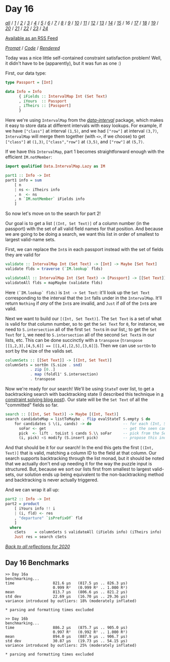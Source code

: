 Day 16
===

<!--
This section is generated and compiled by the build script at ./Build.hs from
the file `./reflections/day16.md`.  If you want to edit this, edit
that file instead!
-->

*[all][reflections]* / *[1][day01]* / *[2][day02]* / *[3][day03]* / *[4][day04]* / *[5][day05]* / *[6][day06]* / *[7][day07]* / *[8][day08]* / *[9][day09]* / *[10][day10]* / *[11][day11]* / *[12][day12]* / *[13][day13]* / *[14][day14]* / *[15][day15]* / *16* / *[17][day17]* / *[18][day18]* / *[19][day19]* / *[20][day20]* / *[21][day21]* / *[22][day22]* / *[23][day23]* / *[24][day24]*

[reflections]: https://github.com/mstksg/advent-of-code-2020/blob/master/reflections.md
[day01]: https://github.com/mstksg/advent-of-code-2020/blob/master/reflections-out/day01.md
[day02]: https://github.com/mstksg/advent-of-code-2020/blob/master/reflections-out/day02.md
[day03]: https://github.com/mstksg/advent-of-code-2020/blob/master/reflections-out/day03.md
[day04]: https://github.com/mstksg/advent-of-code-2020/blob/master/reflections-out/day04.md
[day05]: https://github.com/mstksg/advent-of-code-2020/blob/master/reflections-out/day05.md
[day06]: https://github.com/mstksg/advent-of-code-2020/blob/master/reflections-out/day06.md
[day07]: https://github.com/mstksg/advent-of-code-2020/blob/master/reflections-out/day07.md
[day08]: https://github.com/mstksg/advent-of-code-2020/blob/master/reflections-out/day08.md
[day09]: https://github.com/mstksg/advent-of-code-2020/blob/master/reflections-out/day09.md
[day10]: https://github.com/mstksg/advent-of-code-2020/blob/master/reflections-out/day10.md
[day11]: https://github.com/mstksg/advent-of-code-2020/blob/master/reflections-out/day11.md
[day12]: https://github.com/mstksg/advent-of-code-2020/blob/master/reflections-out/day12.md
[day13]: https://github.com/mstksg/advent-of-code-2020/blob/master/reflections-out/day13.md
[day14]: https://github.com/mstksg/advent-of-code-2020/blob/master/reflections-out/day14.md
[day15]: https://github.com/mstksg/advent-of-code-2020/blob/master/reflections-out/day15.md
[day17]: https://github.com/mstksg/advent-of-code-2020/blob/master/reflections-out/day17.md
[day18]: https://github.com/mstksg/advent-of-code-2020/blob/master/reflections-out/day18.md
[day19]: https://github.com/mstksg/advent-of-code-2020/blob/master/reflections-out/day19.md
[day20]: https://github.com/mstksg/advent-of-code-2020/blob/master/reflections-out/day20.md
[day21]: https://github.com/mstksg/advent-of-code-2020/blob/master/reflections-out/day21.md
[day22]: https://github.com/mstksg/advent-of-code-2020/blob/master/reflections-out/day22.md
[day23]: https://github.com/mstksg/advent-of-code-2020/blob/master/reflections-out/day23.md
[day24]: https://github.com/mstksg/advent-of-code-2020/blob/master/reflections-out/day24.md

[Available as an RSS Feed][rss]

[rss]: http://feeds.feedburner.com/jle-advent-of-code-2020

*[Prompt][d16p]* / *[Code][d16g]* / *[Rendered][d16h]*

[d16p]: https://adventofcode.com/2020/day/16
[d16g]: https://github.com/mstksg/advent-of-code-2020/blob/master/src/AOC/Challenge/Day16.hs
[d16h]: https://mstksg.github.io/advent-of-code-2020/src/AOC.Challenge.Day16.html

Today was a nice little self-contained constraint satisfaction problem!  Well,
it didn't have to be (apparently), but it was fun as one :)

First, our data type:

```haskell
type Passport = [Int]

data Info = Info
      { iFields :: IntervalMap Int (Set Text)
      , iYours  :: Passport
      , iTheirs :: [Passport]
      }
```

Here we're using `IntervalMap` from the *[data-interval][]* package, which
makes it easy to store data at different intervals with easy lookups.  For
example, if we have `["class"]` at interval `(1,5)`, and we had `["row"]` at
interval `(3,7)`, `IntervalMap` will merge them together (with `<>`, if we
choose) to get `["class"]` at `(1,3)`, `["class","row"]` at `(3,5)`, and
`["row"]` at `(5,7)`.

[data-interval]: https://hackage.haskell.org/package/data-interval

If we have this `IntervalMap`, part 1 becomes straightforward enough with the
efficient `IM.notMember`:

```haskell
import qualified Data.IntervalMap.Lazy as IM

part1 :: Info -> Int
part1 info = sum
    [ n
    | ns <- iTheirs info
    , n  <- ns
    , n `IM.notMember` iFields info
    ]
```

So now let's move on to the search for part 2!

Our goal is to get a list `[(Int, Set Text)]` of a column number (in the
passport) with the set of all valid field names for that position.  And because
we are going to be doing a search, we want this list in order of smallest to
largest valid-name sets.

First, we can replace the `Int`s in each passport instead with the set of
fields they are valid for

```haskell
validate :: IntervalMap Int (Set Text) -> [Int] -> Maybe [Set Text]
validate flds = traverse (`IM.lookup` flds)

validateAll :: IntervalMap Int (Set Text) -> [Passport] -> [[Set Text]]
validateAll flds = mapMaybe (validate flds)
```

Here ``(`IM.lookup` flds)`` is `Int -> Set Text`: it'll look up the `Set Text`
corresponding to the interval that the `Int` falls under in the `IntervalMap`.
It'll return `Nothing` if *any* of the `Int`s are invalid, and `Just` if *all*
of the `Int`s are valid.

Next we want to build our `[(Int, Set Text)]`.  The `Set Text` is a set of what
is valid for that column number, so to get the `Set Text` for `0`, for
instance, we need to `S.intersection` all of the first `Set Text`s in our list,;
to get the `Set Text` for `1`, we need to `S.intersection` all of the second
`Set Text`s in our lists, etc.  This can be done succinctly with a `transpose`
(`transpose [[1,2,3],[4,5,6]] == [[1,4],[2,5],[3,6]]`).  Then we can use
`sortOn` to sort by the size of the valids set.

```haskell
columnSets :: [[Set Text]] -> [(Int, Set Text)]
columnSets = sortOn (S.size . snd)
           . zip [0..]
           . map (foldl1' S.intersection)
           . transpose
```

Now we're ready for our search!  We'll be using `StateT` over list, to get a
backtracking search with backtracking state (I described this technique in [a
constraint solving blog
post](https://blog.jle.im/entry/unique-sample-drawing-searches-with-list-and-statet.html)).
Our state will be the `Set Text` of all the "committed" fields so far.

```haskell
search :: [(Int, Set Text)] -> Maybe [(Int, Text)]
search candidateMap = listToMaybe . flip evalStateT S.empty $ do
    for candidates $ \(i, cands) -> do              -- for each (Int, Set Text):
      soFar <- get                                  -- get the seen candidates
      pick  <- lift . toList $ cands S.\\ soFar     -- pick from the Set Text not including seens
      (i, pick) <$ modify (S.insert pick)           -- propose this index/pick, inserting into seens
```

And that should be it for our search!  In the end this gets the first `[(Int,
Text)]` that is valid, matching a column ID to the field at that column.  Our
search supports backtracking through the list monad, but it should be noted
that we actually don't end up needing it for the way the puzzle input is
structured.  But, because we sort our lists first from smallest to largest
valid-sets, our solution ends up being equivalent to the non-backtracking
method and backtracking is never actually triggered.

And we can wrap it all up:

```haskell
part2 :: Info -> Int
part2 = product
    [ iYours info !! i
    | (i, fld) <- res
    , "departure" `isPrefixOf` fld
    ]
  where
    cSets    = columnSets $ validateAll (iFields info) (iTheirs info)
    Just res = search cSets
```


*[Back to all reflections for 2020][reflections]*

## Day 16 Benchmarks

```
>> Day 16a
benchmarking...
time                 821.6 μs   (817.5 μs .. 826.3 μs)
                     0.999 R²   (0.999 R² .. 1.000 R²)
mean                 813.7 μs   (806.6 μs .. 821.2 μs)
std dev              22.69 μs   (16.70 μs .. 29.36 μs)
variance introduced by outliers: 18% (moderately inflated)

* parsing and formatting times excluded

>> Day 16b
benchmarking...
time                 886.2 μs   (875.7 μs .. 905.0 μs)
                     0.997 R²   (0.992 R² .. 1.000 R²)
mean                 894.0 μs   (887.9 μs .. 906.7 μs)
std dev              30.87 μs   (19.73 μs .. 54.15 μs)
variance introduced by outliers: 25% (moderately inflated)

* parsing and formatting times excluded
```

